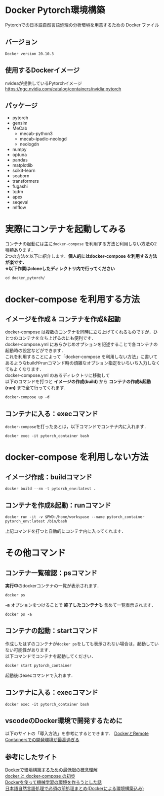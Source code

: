 # Docker Pytorch環境構築
Pytorchでの日本語自然言語処理の分析環境を用意するための Docker ファイル

## バージョン
```
Docker version 20.10.3
```
## 使用するDockerイメージ
nvideaが提供しているPytorchイメージ
https://ngc.nvidia.com/catalog/containers/nvidia:pytorch

## パッケージ
- pytorch
- gensim
- MeCab
  -  mecab-python3
  -  mecab-ipadic-neologd
  -  neologdn
- numpy
- optuna
- pandas
- matplotlib
- scikit-learn
- seaborn
- transformers
- fugashi
- tqdm
- apex
- seqeval
- mlflow

# 実際にコンテナを起動してみる
コンテナの起動には主に`docker-compose` を利用する方法と利用しない方法の2種類あります．  
2つの方法を以下に紹介します．**個人的にはdocker-compose を利用する方法が楽です．**  
**※以下作業はcloneしたディレクトリ内で行ってください**
```
cd docker_pytorch/
```

# docker-compose を利用する方法
## イメージを作成 & コンテナを作成&起動
docker-compose は複数のコンテナを同時に立ち上げてくれるものですが，ひとつのコンテナを立ち上げるのにも便利です．  
docker-compose.yml にあらかじめオプションを記述することで各コンテナの起動時の設定などができます．  
これを利用することによって「docker-compose を利用しない方法」に書いてあるようなbuildやrunコマンド時の煩雑なオプション指定をいちいち入力しなくてもよくなります．  
docker-compose.yml のあるディレクトリに移動して  
以下のコマンドを打つと **イメージの作成(build)** から **コンテナの作成&起動(run)** まで全て行ってくれます．
```
docker-compose up -d
```

## コンテナに入る：execコマンド
`docker-compose`を打ったあとは，以下コマンドでコンテナ内に入れます．  
```
docker exec -it pytorch_container bash
```

# docker-compose を利用しない方法
## イメージ作成：buildコマンド
```
docker build --rm -t pytorch_env:latest .
```
## コンテナを作成&起動：runコマンド
```
docker run -it -v $PWD:/home/workspase --name pytorch_container pytorch_env:latest /bin/bash
```
上記コマンドを打つと自動的にコンテナ内に入ってくれます．  


# その他コマンド
## コンテナ一覧確認：psコマンド
**実行中**のdockerコンテナの一覧が表示されます．
```
docker ps
```
 **-a**  オプションをつけることで **終了したコンテナも** 含めて一覧表示されます．
```
docker ps -a
```

## コンテナの起動：startコマンド
作成したはずのコンテナが`docker ps`をしても表示されない場合は，起動していない可能性があります．  
以下コマンドでコンテナを起動してください．
```
docker start pytorch_container
```
起動後はexecコマンドで入れます．

## コンテナに入る：execコマンド
```
docker exec -it pytorch_container bash
```

## vscodeのDocker環境で開発するために
以下のサイトの「導入方法」を参考にするとできます．
[DockerとRemote Containersでの開発環境が最高過ぎる](https://www.keisuke69.net/entry/2020/06/04/145719)

## 参考にしたサイト
[Dockerで環境構築するための最低限の概念理解](https://qiita.com/minato-naka/items/e9cd026747693759800c)  
[docker と docker-compose の初歩](https://qiita.com/hiyuzawa/items/81490020568417d85e86)  
[Dockerを使って機械学習の環境を作ろうとした話](https://qiita.com/penpenta/items/3b7a0f1e27bbab56a95f)  
[日本語自然言語処理で必須の前処理まとめ(Dockerによる環境構築込み)](https://qiita.com/Keyskey/items/9f5f6c414e0f89a4f931)  


